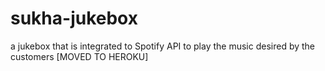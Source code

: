 # sukha-jukebox
a jukebox that is integrated to Spotify API to play the music desired by the customers [MOVED TO HEROKU]
